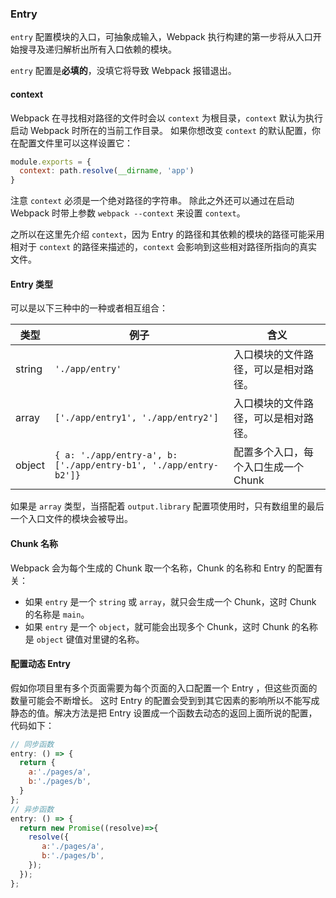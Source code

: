 ### Entry
`entry` 配置模块的入口，可抽象成输入，Webpack 执行构建的第一步将从入口开始搜寻及递归解析出所有入口依赖的模块。

`entry` 配置是**必填的**，没填它将导致 Webpack 报错退出。

#### context
Webpack 在寻找相对路径的文件时会以 `context` 为根目录，`context` 默认为执行启动 Webpack 时所在的当前工作目录。
如果你想改变 `context` 的默认配置，你在配置文件里可以这样设置它：
```js
module.exports = {
  context: path.resolve(__dirname, 'app')
}
```
注意 `context` 必须是一个绝对路径的字符串。
除此之外还可以通过在启动 Webpack 时带上参数 `webpack --context` 来设置 `context`。

之所以在这里先介绍 `context`，因为 Entry 的路径和其依赖的模块的路径可能采用相对于 `context` 的路径来描述的，`context` 会影响到这些相对路径所指向的真实文件。

#### Entry 类型
可以是以下三种中的一种或者相互组合：

| 类型 | 例子 | 含义 |
| ---- | ----------------- | ------------------------------ |
| string | `'./app/entry'` | 入口模块的文件路径，可以是相对路径。|
| array | `['./app/entry1', './app/entry2']` | 入口模块的文件路径，可以是相对路径。|
| object | `{ a: './app/entry-a', b: ['./app/entry-b1', './app/entry-b2']}` | 配置多个入口，每个入口生成一个 Chunk |

如果是 `array` 类型，当搭配着 `output.library` 配置项使用时，只有数组里的最后一个入口文件的模块会被导出。

#### Chunk 名称
Webpack 会为每个生成的 Chunk 取一个名称，Chunk 的名称和 Entry 的配置有关：

- 如果 `entry` 是一个 `string` 或 `array`，就只会生成一个 Chunk，这时 Chunk 的名称是 `main`。
- 如果 `entry` 是一个 `object`，就可能会出现多个 Chunk，这时 Chunk 的名称是 `object` 键值对里键的名称。

#### 配置动态 Entry
假如你项目里有多个页面需要为每个页面的入口配置一个 Entry ，但这些页面的数量可能会不断增长。
这时 Entry 的配置会受到到其它因素的影响所以不能写成静态的值。解决方法是把 Entry 设置成一个函数去动态的返回上面所说的配置，代码如下：
```js
// 同步函数
entry: () => {
  return {
    a:'./pages/a',
    b:'./pages/b',
  }
};
// 异步函数
entry: () => {
  return new Promise((resolve)=>{
    resolve({
       a:'./pages/a',
       b:'./pages/b',
    });
  });
};
```
